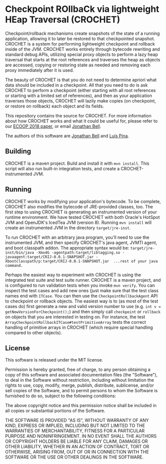 # Checkpoint ROllbaCk via lightweight HEap Traversal (CROCHET)

Checkpoint/rollback mechanisms create snapshots of the state of a running application, allowing it to later be restored to that checkpointed snapshot. CROCHET is a system for performing lightweight checkpoint and rollback inside of the JVM. CROCHET works entirely through bytecode rewriting and standard debug APIs, utilizing special proxy objects to perform a lazy heap traversal that starts at the root references and traverses the heap as objects are accessed, copying or restoring state as needed and removing each proxy immediately after it is used. 

The beauty of CROCHET is that you do not need to determine apriori what data should be included in a checkpoint. All that you need to do is ask CROCHET to perform a checkpoint (either starting with all root references or starting with a limited set of references), and then as your application traverses those objects, CROCHET will lazily make copies (on checkpoint, or restore on rollback) each object and its fields.

This repository contains the source for CROCHET. For more information about how CROCHET works and what it could be useful for, please refer to our [ECOOP 2018 paper](http://jonbell.net/publications/crochet), or email [Jonathan Bell](mailto:bellj@gmu.edu).

The authors of this software are [Jonathan Bell](http://jonbell.net) and [Luís Pina](https://www.luispina.me/).

Building
-------
CROCHET is a maven project. Build and install it with `mvn install`. This script will also run built-in integration tests, and create a CROCHET-instrumented JVM.

Running
--------
CROCHET works by modifying your application's bytecode. To be complete, CROCHET also modifies the bytecode of JRE-provided classes, too. The first step to using CROCHET is generating an instrumented version of your runtime environment. We have tested CROCHET with both Oracle's HotSpot JVM and OpenJDK's IcedTea JVM (version 8). Running `mvn install` will create an instrumented JVM in the directory `target/jre-inst`.

To run CROCHET with an arbitrary java program, you'll need to use the instrumented JVM, and then specify CROCHET's java agent, JVMTI agent, and boot classpath addon. The appropriate syntax would be:
`target/jre-inst/bin/java -Xmx4G -agentpath:target/libtagging.so -javaagent:target/CRIJ-0.0.1-SNAPSHOT.jar -Xbootclasspath/p:target/CRIJ-0.0.1-SNAPSHOT.jar  ...rest of your java command.	`
 
Perhaps the easiest way to experiment with CROCHET is using the integrated test suite and test suite runner. CROCHET is a maven project, and is configured to run validation tests when you invoke `mvn verify`. You can inspect the test cases and add new ones (just make sure that the test class names end with `ITCase`. You can then use the `CheckpointRollbackAgent` API to checkpoint or rollback objects. The easiest way is to (as most of the test cases do) first generate a new and valid version number to use (e.g. `int v = getNewVersionForCheckpoint();`) and then simply call `checkpoint` or `rollback` on objects that you are interested in testing on. For instance, the test `ArrayCheckpointRollbackITCase#testPrimitiveArray` tests the correct handling of primitive arrays in CROCHET (which require special handling compared to other objects).

License
-------
This software is released under the MIT license.

Permission is hereby granted, free of charge, to any person obtaining a copy of this software and associated documentation files (the "Software"), to deal in the Software without restriction, including without limitation the rights to use, copy, modify, merge, publish, distribute, sublicense, and/or sell copies of the Software, and to permit persons to whom the Software is furnished to do so, subject to the following conditions:

The above copyright notice and this permission notice shall be included in all copies or substantial portions of the Software.

THE SOFTWARE IS PROVIDED "AS IS", WITHOUT WARRANTY OF ANY KIND, EXPRESS OR IMPLIED, INCLUDING BUT NOT LIMITED TO THE WARRANTIES OF MERCHANTABILITY, FITNESS FOR A PARTICULAR PURPOSE AND NONINFRINGEMENT. IN NO EVENT SHALL THE AUTHORS OR COPYRIGHT HOLDERS BE LIABLE FOR ANY CLAIM, DAMAGES OR OTHER LIABILITY, WHETHER IN AN ACTION OF CONTRACT, TORT OR OTHERWISE, ARISING FROM, OUT OF OR IN CONNECTION WITH THE SOFTWARE OR THE USE OR OTHER DEALINGS IN THE SOFTWARE.
